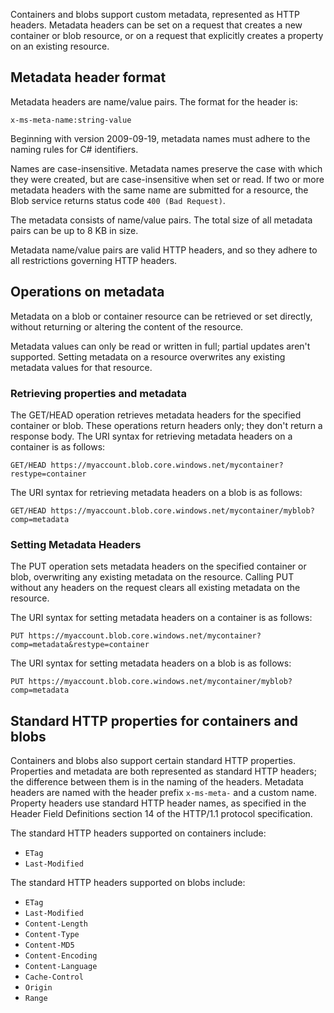 Containers and blobs support custom metadata, represented as HTTP headers. Metadata headers can be set on a request that creates a new container or blob resource, or on a request that explicitly creates a property on an existing resource. 

##  Metadata header format

Metadata headers are name/value pairs. The format for the header is: 
    
```
x-ms-meta-name:string-value  
```    

Beginning with version 2009-09-19, metadata names must adhere to the naming rules for C# identifiers. 

Names are case-insensitive. Metadata names preserve the case with which they were created, but are case-insensitive when set or read. If two or more metadata headers with the same name are submitted for a resource, the Blob service returns status code `400 (Bad Request)`. 

The metadata consists of name/value pairs. The total size of all metadata pairs can be up to 8 KB in size. 

Metadata name/value pairs are valid HTTP headers, and so they adhere to all restrictions governing HTTP headers. 

##  Operations on metadata

Metadata on a blob or container resource can be retrieved or set directly, without returning or altering the content of the resource. 

Metadata values can only be read or written in full; partial updates aren't supported. Setting metadata on a resource overwrites any existing metadata values for that resource. 

### Retrieving properties and metadata

The GET/HEAD operation retrieves metadata headers for the specified container or blob. These operations return headers only; they don't return a response body. The URI syntax for retrieving metadata headers on a container is as follows: 
    
```
GET/HEAD https://myaccount.blob.core.windows.net/mycontainer?restype=container  
```

The URI syntax for retrieving metadata headers on a blob is as follows: 
    
```
GET/HEAD https://myaccount.blob.core.windows.net/mycontainer/myblob?comp=metadata
```

### Setting Metadata Headers

The PUT operation sets metadata headers on the specified container or blob, overwriting any existing metadata on the resource. Calling PUT without any headers on the request clears all existing metadata on the resource. 

The URI syntax for setting metadata headers on a container is as follows: 
    
```
PUT https://myaccount.blob.core.windows.net/mycontainer?comp=metadata&restype=container
```

The URI syntax for setting metadata headers on a blob is as follows: 
    
```
PUT https://myaccount.blob.core.windows.net/mycontainer/myblob?comp=metadata
```

##  Standard HTTP properties for containers and blobs

Containers and blobs also support certain standard HTTP properties. Properties and metadata are both represented as standard HTTP headers; the difference between them is in the naming of the headers. Metadata headers are named with the header prefix `x-ms-meta-` and a custom name. Property headers use standard HTTP header names, as specified in the Header Field Definitions section 14 of the HTTP/1.1 protocol specification. 

The standard HTTP headers supported on containers include:

* `ETag`
* `Last-Modified`

The standard HTTP headers supported on blobs include:

* `ETag`
* `Last-Modified`
* `Content-Length`
* `Content-Type`
* `Content-MD5`
* `Content-Encoding`
* `Content-Language`
* `Cache-Control`
* `Origin`
* `Range`
